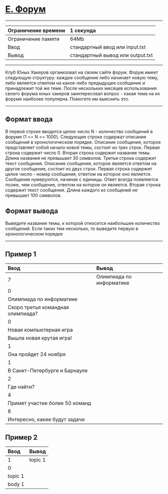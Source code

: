 # [E. Форум](https://contest.yandex.ru/contest/28970/problems/E/)

---
| Ограничение времени | 1 секунда |
| :--- | :--- |
| Ограничение памяти | 64Mb |
| Ввод | стандартный ввод или input.txt |
| Вывод | стандартный вывод или output.txt |
---
Клуб Юных Хакеров организовал на своем сайте форум. Форум имеет следующую структуру: каждое сообщение либо начинает новую тему, либо является ответом на какое-либо предыдущее сообщение и принадлежит той же теме.
После нескольких месяцев использования своего форума юных хакеров заинтересовал вопрос - какая тема на их форуме наиболее популярна. Помогите им выяснить это.

---
## Формат ввода
В первой строке вводится целое число N - количество сообщений в форуме (1 <= N <= 1000). Следующие строки содержат описание сообщений в хронологическом порядке.
Описание сообщения, которое представляет собой начало новой темы, состоит из трех строк. Первая строка содержит число 0. Вторая строка содержит название темы. Длина названия не превышает 30 символов. Третья строка содержит текст сообщения.
Описание сообщения, которое является ответом на другое сообщение, состоит из двух строк. Первая строка содержит целое число - номер сообщения, ответом на которое оно является. Сообщения нумеруются, начиная с единицы. Ответ всегда появляется позже, чем сообщение, ответом на которое он является. Вторая строка содержит текст сообщения.
Длина каждого из сообщений не превышает 100 символов.

## Формат вывода
Выведите название темы, к которой относится наибольшее количество сообщений. Если таких тем несколько, то выведите первую в хронологическом порядке

---
## Пример 1

| Ввод | Вывод |
| :--- | :--- |
| 7 | Олимпиада по информатике |
| 0 |  |
| Олимпиада по информатике |  |
| Скоро третья командная олимпиада? |  |
| 0 |  |
| Новая компьютерная игра |  |
| Вышла новая крутая игра! |  |
| 1 |  |
| Она пройдет 24 ноября |  |
| 1 |  |
| В Санкт-Петербурге и Барнауле |  |
| 2 |  |
| Где найти? |  |
| 4 |  |
| Примет участие более 50 команд |  |
| 6 |  |
| Интересно, какие будут задачи |  |

## Пример 2

| Ввод | Вывод |
| :--- | :--- |
| 1 | topic 1 |
| 0 |  |
| topic 1 |  |
| body 1 |  |
